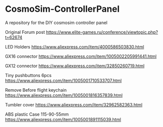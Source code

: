 # CosmoSim-ControllerPanel
A repository for the DIY cosmosim controller panel

Original Forum post
https://www.elite-games.ru/conference/viewtopic.php?t=62674

LED Holders 
https://www.aliexpress.com/item/4000586503830.html

GX16 connector 
https://www.aliexpress.com/item/1005002205991441.html

GX12 connector 
https://www.aliexpress.com/item/32850260719.html

Tiny pushbuttons 6pcs 
https://www.aliexpress.com/item/1005001710533707.html

Remove Before flight keychain 
https://www.aliexpress.com/item/1005001816357839.html

Tumbler cover 
https://www.aliexpress.com/item/32962582363.html

ABS plastic Case 115-90-55mm 
https://www.aliexpress.com/item/1005001891115039.html
